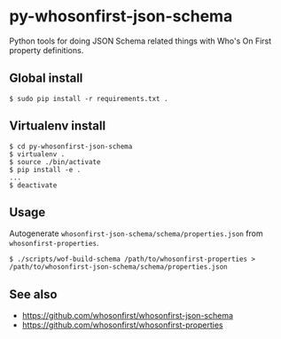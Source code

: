 # py-whosonfirst-json-schema

Python tools for doing JSON Schema related things with Who's On First property definitions.

## Global install

```
$ sudo pip install -r requirements.txt .
```

## Virtualenv install

```
$ cd py-whosonfirst-json-schema
$ virtualenv .
$ source ./bin/activate
$ pip install -e .
...
$ deactivate
```

## Usage

Autogenerate `whosonfirst-json-schema/schema/properties.json` from `whosonfirst-properties`.

```
$ ./scripts/wof-build-schema /path/to/whosonfirst-properties > /path/to/whosonfirst-json-schema/schema/properties.json
```

## See also

* https://github.com/whosonfirst/whosonfirst-json-schema
* https://github.com/whosonfirst/whosonfirst-properties
